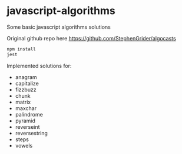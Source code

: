 # javascript-algorithms
Some basic javascript algorithms solutions

Original github repo here https://github.com/StephenGrider/algocasts

```javascript
npm install
jest
```

Implemented solutions for:

- anagram
- capitalize
- fizzbuzz
- chunk
- matrix
- maxchar
- palindrome
- pyramid
- reverseint
- reversestring
- steps
- vowels
